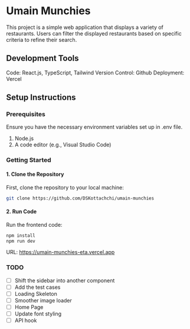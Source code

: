 # Umain Munchies

This project is a simple web application that displays a variety of restaurants. Users can filter the displayed restaurants based on specific criteria to refine their search.

## Development Tools
Code: React.js, TypeScript, Tailwind
Version Control: Github 
Deployment: Vercel

## Setup Instructions

### Prerequisites

Ensure you have the necessary environment variables set up in .env file.

1. Node.js
2. A code editor (e.g., Visual Studio Code)

### Getting Started

#### 1. Clone the Repository

First, clone the repository to your local machine:

```bash
git clone https://github.com/DSKottachchi/umain-munchies 
```

#### 2. Run Code

Run the frontend code:

```bash
npm install
npm run dev
```

URL: https://umain-munchies-eta.vercel.app


### TODO

- [ ] Shift the sidebar into another component
- [ ] Add the test cases
- [ ] Loading Skeleton
- [ ] Smoother image loader
- [ ] Home Page
- [ ] Update font styling
- [ ] API hook